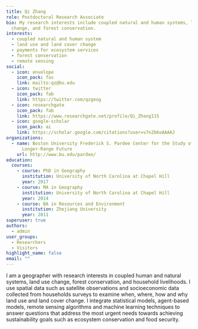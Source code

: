 ```yaml
---
title: Qi Zhang
role: Postdoctoral Research Associate
bio: My research interests include coupled natural and human systems, land use
  change, and forest conservation.
interests:
  - coupled natural and human system
  - land use and land cover change
  - payments for ecosystem services
  - forest conservation
  - remote sensing
social:
  - icon: envelope
    icon_pack: fas
    link: mailto:qz@bu.edu
  - icon: twitter
    icon_pack: fab
    link: https://twitter.com/qzgeog
  - icon: researchgate
    icon_pack: fab
    link: https://www.researchgate.net/profile/Qi_Zhang115
  - icon: google-scholar
    icon_pack: ai
    link: https://scholar.google.com/citations?user=v7n2b6oAAAAJ
organizations:
  - name: Boston University Frederick S. Pardee Center for the Study of the
      Longer-Range Future
    url: http://www.bu.edu/pardee/
education:
  courses:
    - course: PhD in Geography
      institution: University of North Carolina at Chapel Hill
      year: 2017
    - course: MA in Geography
      institution: University of North Carolina at Chapel Hill
      year: 2014
    - course: BA in Resources and Environment
      institution: Zhejiang University
      year: 2011
superuser: true
authors:
  - admin
user_groups:
  - Researchers
  - Visitors
highlight_name: false
email: ""
---
```

I am a geographer with research interests in coupled human and natural systems, land use change, forest conservation, and household livelihoods. I use spatial data such as satellite observations and socioeconomic data collected from households surveys to examine when, where, how and why land use and land cover change. I integrate statistical models, agent-based models, remote sensing algorithms and machine learning techniques to answer questions that address the most urgent needs towards achieving sustainability goals such as ecosystem conservation and food security.